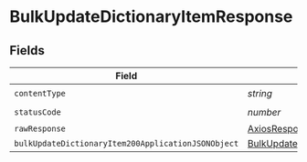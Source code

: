 # BulkUpdateDictionaryItemResponse


## Fields

| Field                                                                                                               | Type                                                                                                                | Required                                                                                                            | Description                                                                                                         |
| ------------------------------------------------------------------------------------------------------------------- | ------------------------------------------------------------------------------------------------------------------- | ------------------------------------------------------------------------------------------------------------------- | ------------------------------------------------------------------------------------------------------------------- |
| `contentType`                                                                                                       | *string*                                                                                                            | :heavy_check_mark:                                                                                                  | N/A                                                                                                                 |
| `statusCode`                                                                                                        | *number*                                                                                                            | :heavy_check_mark:                                                                                                  | N/A                                                                                                                 |
| `rawResponse`                                                                                                       | [AxiosResponse](https://axios-http.com/docs/res_schema)                                                             | :heavy_minus_sign:                                                                                                  | N/A                                                                                                                 |
| `bulkUpdateDictionaryItem200ApplicationJSONObject`                                                                  | [BulkUpdateDictionaryItem200ApplicationJSON](../../models/operations/bulkupdatedictionaryitem200applicationjson.md) | :heavy_minus_sign:                                                                                                  | OK                                                                                                                  |